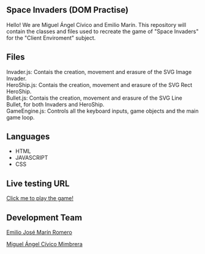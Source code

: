 ## Space Invaders (DOM Practise)
Hello! We are Miguel Ángel Cívico and Emilio Marín. This repository will contain the classes and files used to recreate the game of "Space Invaders" for the "Client Enviroment" subject.

## Files
Invader.js: Contais the creation, movement and erasure of the SVG Image Invader.  
HeroShip.js: Contais the creation, movement and erasure of the SVG Rect HeroShip.  
Bullet.js: Contais the creation, movement and erasure of the SVG Line Bullet, for both Invaders and HeroShip.  
GameEngine.js: Controls all the keyboard inputs, game objects and the main game loop.  

## Languages
- HTML
- JAVASCRIPT
- CSS

## Live testing URL
[Click me to play the game!](https://emiliowebdev.com/space-invaders)

## Development Team
[Emilio José Marín Romero](https://github.com/04emiir)

[Miguel Ángel Cívico Mimbrera](https://github.com/bmacm9)



                       
